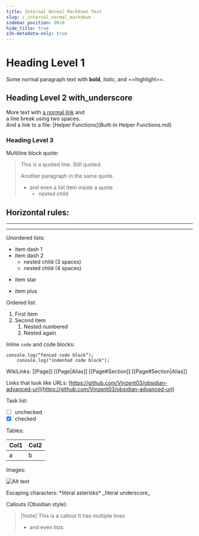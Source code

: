 ```yaml
---
title: Internal Normal Markdown Test
slug: /_internal_normal_markdown
sidebar_position: 9010
hide_title: true
z2k-metadata-only: true
---
```

# Heading Level 1
Some normal paragraph text with **bold**, *italic*, and ==highlight==.

## Heading Level 2 with_underscore
More text with [a normal link](https://example.com) and  
a line break using two spaces.  
And a link to a file: [Helper Functions](Built-In Helper Functions.md)

### Heading Level 3
Multiline block quote:

> This is a quoted line.
> Still quoted.
>
> Another paragraph in the same quote.
> - and even a list item inside a quote
>   - nested child

Horizontal rules:
---
***
___

Unordered lists:
- item dash 1
- item dash 2
   - nested child (3 spaces)
    - nested child (4 spaces)
* item star
+ item plus

Ordered list:
1. First item
2. Second item
   1. Nested numbered
   2. Nested again

Inline `code` and code blocks:

```code
console.log(“fenced code block”);
    console.log("indented code block");
```


WikiLinks:
[[Page]]
[[Page|Alias]]
[[Page#Section]]
[[Page#Section|Alias]]

Links that look like URLs:
[https://github.com/Vinzent03/obsidian-advanced-uri](https://github.com/Vinzent03/obsidian-advanced-uri)

Task list:
- [ ] unchecked
- [x] checked

Tables:

| Col1 | Col2 |
|------|------|
| a    | b    |

Images:

![Alt text](image.png)

Escaping characters:
\*literal asterisks\*
\_literal underscore\_

Callouts (Obsidian style):
> [!note] This is a callout
> It has multiple lines
>
> - and even lists


